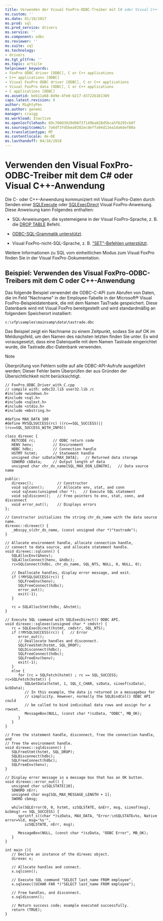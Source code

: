 ```yaml
---
title: Verwenden der Visual FoxPro-ODBC-Treiber mit C# oder Visual C++-Anwendung | Microsoft Docs
ms.custom: ''
ms.date: 01/19/2017
ms.prod: sql
ms.prod_service: drivers
ms.service: ''
ms.component: odbc
ms.reviewer: ''
ms.suite: sql
ms.technology:
- drivers
ms.tgt_pltfrm: ''
ms.topic: article
helpviewer_keywords:
- FoxPro ODBC driver [ODBC], C or C++ applications
- C++ applications [ODBC]
- Visual FoxPro ODBC driver [ODBC], C or C++ applications
- Visual FoxPro data [ODBC], C or C++ applications
- C applications [ODBC]
ms.assetid: beb11a68-849e-4fe0-b217-d3722b1b1389
caps.latest.revision: 9
author: MightyPen
ms.author: genemi
manager: craigg
ms.workload: Inactive
ms.openlocfilehash: 69c70083020d96f37149ba828d5bca5f6295cb8f
ms.sourcegitcommit: 7a6df3fd5bea9282ecdeffa94d13ea1da6def80a
ms.translationtype: MT
ms.contentlocale: de-DE
ms.lasthandoff: 04/16/2018
---
```

# <a name="use-the-visual-foxpro-odbc-driver-with-your-c-or-visual-c-application"></a>Verwenden den Visual FoxPro-ODBC-Treiber mit dem C# oder Visual C++-Anwendung
Die C- oder C++-Anwendung kommuniziert mit Visual FoxPro-Daten durch Senden einer [SQLExecute](../../odbc/microsoft/sqlexecute-visual-foxpro-odbc-driver.md) oder [SQLExecDirect](../../odbc/microsoft/sqlexecdirect-visual-foxpro-odbc-driver.md) Visual FoxPro-Anweisung. Diese Anweisung kann Folgendes enthalten:  
  
-   SQL-Anweisungen, die systemeigene in der Visual FoxPro-Sprache, z. B. die [DROP TABLE](../../odbc/microsoft/drop-table-command.md) Befehl.  
  
-   [ODBC-SQL-Grammatik unterstützt](../../odbc/microsoft/supported-odbc-sql-grammar-visual-foxpro-odbc-driver.md).  
  
-   Visual FoxPro-nicht-SQL-Sprache, z. B. ["SET"-Befehlen unterstützt](../../odbc/microsoft/supported-set-commands-visual-foxpro-odbc-driver.md).  
  
 Weitere Informationen zu SQL vom einheitlichen Modus zum Visual FoxPro finden Sie in der Visual FoxPro-Dokumentation.  
  
## <a name="example-using-the-visual-foxpro-odbc-driver-with-your-c-or-c-application"></a>Beispiel: Verwenden des Visual FoxPro-ODBC-Treibers mit dem C oder C++-Anwendung  
 Das folgende Beispiel verwendet die ODBC-C-API zum Abrufen von Daten, die im Feld "Nachname" in der Employee-Tabelle in der Microsoft® Visual FoxPro-Beispieldatenbank, die mit dem Namen TasTrade gespeichert. Diese Datenbank wird mit Visual FoxPro bereitgestellt und wird standardmäßig an folgendem Speicherort installiert:  
  
 `c:\vfp\samples\mainsamp\data\tastrade.dbc`  
  
 Das Beispiel zeigt ein Nachname zu einem Zeitpunkt, sodass Sie auf OK im Meldungsfeld, um den Namen des nächsten letzten finden Sie unter. Es wird vorausgesetzt, dass eine Datenquelle mit dem Namen Tastrade eingerichtet wurde, die Tastrade.dbc-Datenbank verwenden.  
  
> [!NOTE]  
>  Überprüfung von Fehlern sollte auf alle ODBC-API-Aufrufe ausgeführt werden; Dieser Fehler beim Überprüfen der aus Gründen der Übersichtlichkeit nicht berücksichtigt.  
  
```  
// FoxPro_ODBC_Driver_with_C.cpp  
// compile with: odbc32.lib user32.lib /c  
#include <windows.h>  
#include <sql.h>  
#include <sqlext.h>  
#include <stdio.h>  
#include <mbstring.h>  
  
#define MAX_DATA 100  
#define MYSQLSUCCESS(rc) ((rc==SQL_SUCCESS)||(rc==SQL_SUCCESS_WITH_INFO))  
  
class direxec {  
   RETCODE rc;        // ODBC return code  
   HENV henv;         // Environment     
   HDBC hdbc;         // Connection handle  
   HSTMT hstmt;       // Statement handle  
   unsigned char szData[MAX_DATA];   // Returned data storage  
   SDWORD cbData;     // Output length of data  
   unsigned char chr_ds_name[SQL_MAX_DSN_LENGTH];   // Data source name  
  
public:  
   direxec();           // Constructor  
   void sqlconn();      // Allocate env, stat, and conn  
   void sqlexec(unsigned char *);   // Execute SQL statement  
   void sqldisconn();   // Free pointers to env, stat, conn, and disconnect  
   void error_out();    // Displays errors  
};  
  
// Constructor initializes the string chr_ds_name with the data source name.  
direxec::direxec() {  
   _mbscpy_s(chr_ds_name, (const unsigned char *)"tastrade");  
}  
  
// Allocate environment handle, allocate connection handle,  
// connect to data source, and allocate statement handle.  
void direxec::sqlconn() {  
   SQLAllocEnv(&henv);  
   SQLAllocConnect(henv, &hdbc);  
   rc=SQLConnect(hdbc, chr_ds_name, SQL_NTS, NULL, 0, NULL, 0);  
  
   // Deallocate handles, display error message, and exit.  
   if (!MYSQLSUCCESS(rc)) {  
      SQLFreeEnv(henv);  
      SQLFreeConnect(hdbc);  
      error_out();  
      exit(-1);  
   }  
  
   rc = SQLAllocStmt(hdbc, &hstmt);  
}  
  
// Execute SQL command with SQLExecDirect() ODBC API.  
void direxec::sqlexec(unsigned char * cmdstr) {  
   rc = SQLExecDirect(hstmt, cmdstr, SQL_NTS);  
   if (!MYSQLSUCCESS(rc)) {   // Error  
      error_out();  
      // Deallocate handles and disconnect.  
      SQLFreeStmt(hstmt, SQL_DROP);  
      SQLDisconnect(hdbc);  
      SQLFreeConnect(hdbc);  
      SQLFreeEnv(henv);  
      exit(-1);  
   }  
   else {  
      for (rc = SQLFetch(hstmt) ; rc == SQL_SUCCESS; rc=SQLFetch(hstmt)) {  
         SQLGetData(hstmt, 1, SQL_C_CHAR, szData, sizeof(szData), &cbData);  
         // In this example, the data is returned in a messagebox for  
         // simplicity. However, normally the SQLBindCol() ODBC API could  
         // be called to bind individual data rows and assign for a rowset.  
         MessageBox(NULL, (const char *)szData, "ODBC", MB_OK);  
      }  
   }  
}  
  
// Free the statement handle, disconnect, free the connection handle, and  
// free the environment handle.  
void direxec::sqldisconn() {  
   SQLFreeStmt(hstmt, SQL_DROP);  
   SQLDisconnect(hdbc);  
   SQLFreeConnect(hdbc);  
   SQLFreeEnv(henv);  
}  
  
// Display error message in a message box that has an OK button.  
void direxec::error_out() {  
   unsigned char szSQLSTATE[10];  
   SDWORD nErr;  
   unsigned char msg[SQL_MAX_MESSAGE_LENGTH + 1];  
   SWORD cbmsg;  
  
   while(SQLError(0, 0, hstmt, szSQLSTATE, &nErr, msg, sizeof(msg), &cbmsg) == SQL_SUCCESS) {  
      sprintf_s((char *)szData, MAX_DATA, "Error:\nSQLSTATE=%s, Native error=%ld, msg='%s'",   
         szSQLSTATE, nErr, msg);  
  
      MessageBox(NULL, (const char *)szData, "ODBC Error", MB_OK);  
   }  
}  
  
int main (){  
   // Declare an instance of the direxec object.  
   direxec x;  
  
   // Allocate handles and connect.  
   x.sqlconn();  
  
   // Execute SQL command "SELECT last_name FROM employee".  
   x.sqlexec((UCHAR FAR *)"SELECT last_name FROM employee");  
  
   // Free handles, and disconnect.  
   x.sqldisconn();  
  
   // Return success code; example executed successfully.  
   return (TRUE);  
}  
```

